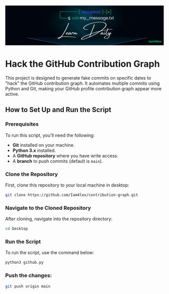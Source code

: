 ![Git Graph Hacking](banner.png)

# Hack the GitHub Contribution Graph

This project is designed to generate fake commits on specific dates to "hack" the GitHub contribution graph. It automates multiple commits using Python and Git, making your GitHub profile contribution graph appear more active.

## How to Set Up and Run the Script

### Prerequisites
To run this script, you'll need the following:
- **Git** installed on your machine.
- **Python 3.x** installed.
- A **GitHub repository** where you have write access.
- A **branch** to push commits (default is `main`).

### Clone the Repository
First, clone this repository to your local machine in desktop:

```bash
git clone https://github.com/Iam4lex/contribution-graph.git
```

### Navigate to the Cloned Repository
After cloning, navigate into the repository directory:

```bash
cd Desktop
```

### Run the Script
To run the script, use the command below:
```bash
python3 github.py
```

### Push the changes:
```bash
git push origin main
```

